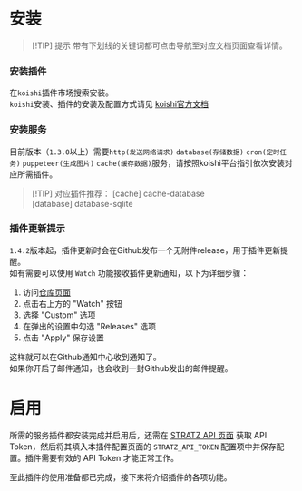 # 安装

> [!TIP] 提示
> 带有下划线的关键词都可点击导航至对应文档页面查看详情。

### 安装插件
在`koishi`插件市场搜索安装。  
`koishi`安装、插件的安装及配置方式请见 [koishi官方文档](https://koishi.chat)

### 安装服务
目前版本（`1.3.0`以上）需要`http(发送网络请求)` `database(存储数据)` `cron(定时任务)` `puppeteer(生成图片)` `cache(缓存数据)`服务，请按照koishi平台指引依次安装对应所需插件。

> [!TIP] 对应插件推荐：
> [cache]     cache-database  
> [database]  database-sqlite  

### 插件更新提示
`1.4.2`版本起，插件更新时会在Github发布一个无附件release，用于插件更新提醒。  
如有需要可以使用 `Watch` 功能接收插件更新通知，以下为详细步骤：
1. 访问[仓库页面](https://github.com/sjtdev/koishi-plugin-dota2tracker/)
2. 点击右上方的 "Watch" 按钮
3. 选择 "Custom" 选项
4. 在弹出的设置中勾选 "Releases" 选项
5. 点击 "Apply" 保存设置

这样就可以在Github通知中心收到通知了。  
如果你开启了邮件通知，也会收到一封Github发出的邮件提醒。

# 启用
所需的服务插件都安装完成并启用后，还需在 [STRATZ API 页面](https://stratz.com/api) 获取 API Token，然后将其填入本插件配置页面的 `STRATZ_API_TOKEN` 配置项中并保存配置。插件需要有效的 API Token 才能正常工作。 

至此插件的使用准备都已完成，接下来将介绍插件的各项功能。
